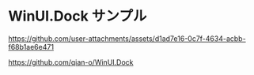 # WinUI.Dock サンプル

https://github.com/user-attachments/assets/d1ad7e16-0c7f-4634-acbb-f68b1ae6e471

https://github.com/qian-o/WinUI.Dock
